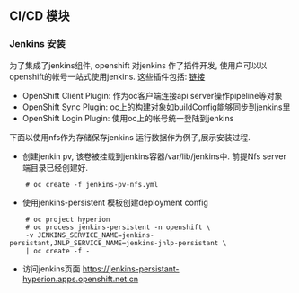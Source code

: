 ## CI/CD 模块

### Jenkins 安装
为了集成了jenkins组件, openshift 对jenkins 作了插件开发, 使用户可以以openshift的帐号一站式使用jenkins.
这些插件包括: [链接](https://github.com/openshift/jenkins)

- OpenShift Client Plugin: 作为oc客户端连接api server操作pipeline等对象
- OpenShift Sync Plugin: oc上的构建对象如buildConfig能够同步到jenkins里
- OpenShift Login Plugin: 使用oc上的帐号统一登陆到jenkins

下面以使用nfs作为存储保存jenkins 运行数据作为例子,展示安装过程.

- 创建jenkin pv, 该卷被挂载到jenkins容器/var/lib/jenkins中. 前提Nfs server端目录已经创建好.

~~~
    # oc create -f jenkins-pv-nfs.yml
~~~

- 使用jenkins-persistent 模板创建deployment config

~~~
    # oc project hyperion
    # oc process jenkins-persistent -n openshift \
    -v JENKINS_SERVICE_NAME=jenkins-persistant,JNLP_SERVICE_NAME=jenkins-jnlp-persistant \
    | oc create -f -
~~~

- 访问jenkins页面 https://jenkins-persistant-hyperion.apps.openshift.net.cn



